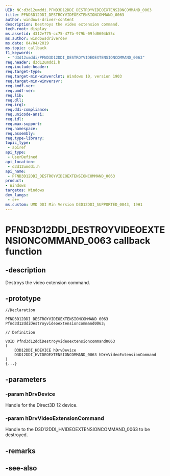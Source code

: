 ```yaml
---
UID: NC:d3d12umddi.PFND3D12DDI_DESTROYVIDEOEXTENSIONCOMMAND_0063
title: PFND3D12DDI_DESTROYVIDEOEXTENSIONCOMMAND_0063
author: windows-driver-content
description: Destroys the video extension command.
tech.root: display
ms.assetid: 4312e775-cc75-477b-979b-09fd0604b55c
ms.author: windowsdriverdev
ms.date: 04/04/2019
ms.topic: callback
f1_keywords:
 - "d3d12umddi/PFND3D12DDI_DESTROYVIDEOEXTENSIONCOMMAND_0063"
req.header: d3d12umddi.h
req.include-header:
req.target-type:
req.target-min-winverclnt: Windows 10, version 1903
req.target-min-winversvr:
req.kmdf-ver:
req.umdf-ver:
req.lib:
req.dll:
req.irql: 
req.ddi-compliance:
req.unicode-ansi:
req.idl:
req.max-support:
req.namespace:
req.assembly:
req.type-library: 
topic_type: 
 - apiref
api_type: 
 - UserDefined
api_location: 
 - d3d12umddi.h
api_name: 
 - PFND3D12DDI_DESTROYVIDEOEXTENSIONCOMMAND_0063
product:
- Windows
targetos: Windows
dev_langs:
 - c++
ms.custom: UMD DDI Min Version D3D12DDI_SUPPORTED_0043, 19H1
---
```


# PFND3D12DDI_DESTROYVIDEOEXTENSIONCOMMAND_0063 callback function

## -description

Destroys the video extension command.

## -prototype

```
//Declaration

PFND3D12DDI_DESTROYVIDEOEXTENSIONCOMMAND_0063 Pfnd3d12ddiDestroyvideoextensioncommand0063; 

// Definition

VOID Pfnd3d12ddiDestroyvideoextensioncommand0063 
(
	D3D12DDI_HDEVICE hDrvDevice
	D3D12DDI_HVIDEOEXTENSIONCOMMAND_0063 hDrvVideoExtensionCommand
)
{...}

```

## -parameters

### -param hDrvDevice

Handle for the Direct3D 12 device.

### -param hDrvVideoExtensionCommand

Handle to the D3D12DDI_HVIDEOEXTENSIONCOMMAND_0063 to be destroyed.

## -remarks


## -see-also
